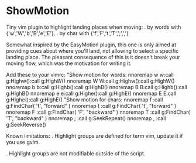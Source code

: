 ShowMotion
==========

Tiny vim plugin to highlight landing places when moving:
. by words with {'w','W','b','B','e','E'}.
. by char with {'f','F','t','T',';',','}

Somewhat inspired by the EasyMotion plugin, this one is only aimed at providing cues about where you'll land, not allowing to select a specific landing place. The pleasant consequence of this is it doesn't break your moving flow, which was the motivation for writing it.

Add these to your vimrc:
  "Show motion for words:
    nnoremap <silent> w w:call g:Highw()<Enter>:call g:HighW()<Enter>
    nnoremap <silent> W W:call g:Highw()<Enter>:call g:HighW()<Enter>
    nnoremap <silent> b b:call g:Highb()<Enter>:call g:HighB()<Enter>
    nnoremap <silent> B B:call g:Highb()<Enter>:call g:HighB()<Enter>
    nnoremap <silent> e e:call g:Highe()<Enter>:call g:HighE()<Enter>
    nnoremap <silent> E E:call g:Highe()<Enter>:call g:HighE()<Enter>
  "Show motion for chars:
    nnoremap f :call g:FindChar( 'f', "forward" )<CR>
    nnoremap t :call g:FindChar( 't', "forward" )<CR>
    nnoremap F :call g:FindChar( 'F', "backward" )<CR>
    nnoremap T :call g:FindChar( 'T', "backward" )<CR>
    nnoremap ; :call g:SeekRepeat()<CR>
    nnoremap , :call g:SeekReverse()<CR>


Known limitations:
. Highlight groups are defined for term vim, update it if you use gvim.

. Highlight groups are not modifiable outside of the script.
